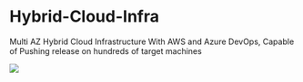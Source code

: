 # Hybrid-Cloud-Infra
Multi AZ Hybrid Cloud Infrastructure With AWS and Azure DevOps, Capable of Pushing release on hundreds of target machines

![](https://i.ibb.co/rkjtPG9/screencapture-medium-basit-raza-designing-multi-az-hybrid-cloud-infrastructure-with-aws-and-azure-su.png)
